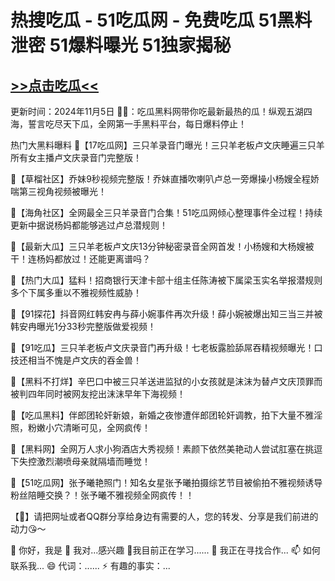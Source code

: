 热搜吃瓜 - 51吃瓜网 - 免费吃瓜 51黑料泄密 51爆料曝光 51独家揭秘
==
[>>点击吃瓜<<](asiayiqu2.icu)
-
更新时间：2024年11月5日
🔞📢：吃瓜黑料网带你吃最新最热的瓜！纵观五湖四海，誓言吃尽天下瓜，全网第一手黑料平台，每日爆料停止！

热门大黑料曝料
📢【17吃瓜网】三只羊录音门曝光！三只羊老板卢文庆睡遍三只羊所有女主播卢文庆录音门完整版！

📢【草榴社区】乔妹9秒视频完整版！乔妹直播吹喇叭卢总一旁爆操小杨嫂全程娇喘第三视角视频被曝光！

📢【海角社区】全网最全三只羊录音门合集！51吃瓜网倾心整理事件全过程！持续更新中据说杨妈都能够逃过卢总潜规则！

📢【最新大瓜】三只羊老板卢文庆13分钟秘密录音全网首发！小杨嫂和大杨嫂被干！连杨妈都放过！还能更离谱吗？

📢【热门大瓜】猛料！招商银行天津卡部十组主任陈涛被下属梁玉实名举报潜规则多个下属多重以不雅视频性威胁！

📢【91探花】抖音网红韩安冉与薛小婉事件再次升级！薛小婉被爆出知三当三并被韩安冉曝光1分33秒完整版做爱视频！

📢【91吃瓜】三只羊老板卢文庆录音门再升级！七老板露脸舔屌吞精视频曝光！口技还相当不愧是卢文庆的吞金兽！

📢【黑料不打烊】辛巴口中被三只羊送进监狱的小女孩就是沫沫为替卢文庆顶罪而被判四年同时被网友挖出沫沫早年下海视频！

📢【吃瓜黑料】伴郎团轮奸新娘，新婚之夜惨遭伴郎团轮奸调教，拍下大量不雅淫照，粉嫩小穴清晰可见，全网疯传！

📢【黑料网】全网万人求小狗酒店大秀视频！素颜下依然美艳动人尝试肛塞在挑逗下失控激烈潮喷母亲就隔墙而睡觉！

📢【51吃瓜网】张予曦艳照门！知名女星张予曦拍摄综艺节目被偷拍不雅视频诱导粉丝陪睡交换？！张予曦不雅视频全网疯传！！

【🔞】请把网址或者QQ群分享给身边有需要的人，您的转发、分享是我们前进的动力😘～

👋 你好，我是
👀 我对...感兴趣
🌱我目前正在学习......
💞️ 我正在寻找合作...
📫 如何联系我...
😄 代词：......
⚡ 有趣的事实：...

